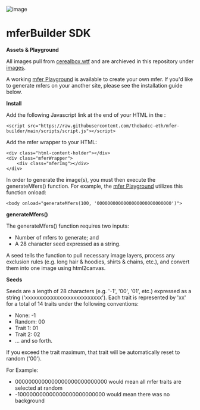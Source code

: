 ![image](https://github.com/thebadcc-eth/mfer-builder/blob/main/images/mferBanner.PNG?raw=true)

# mferBuilder SDK

**Assets & Playground**

All images pull from [cerealbox.wtf](https://www.cerealbox.wtf/traits) and are archieved in this repository under [images](https://github.com/thebadcc-eth/mfer-builder/tree/main/images).

A working [mfer Playground](https://thebadcc-eth.github.io/mfer-builder/) is available to create your own mfer. If you'd like to generate mfers on your another site, please see the installation guide below.

**Install**

Add the following Javascript link at the end of your HTML in the <body>:

```
<script src="https://raw.githubusercontent.com/thebadcc-eth/mfer-builder/main/scripts/script.js"></script>
```

Add the mfer wrapper to your HTML:

```
<div class="html-content-holder"></div>
<div class="mferWrapper">
    <div class="mferImg"></div>
</div>
```

In order to generate the image(s), you must then execute the generateMfers() function. For example, the [mfer Playground](https://thebadcc-eth.github.io/mfer-builder/) utilizes this function onload:
```
<body onload="generateMfers(100, '0000000000000000000000000000')">
```


**generateMfers()**    
 
The generateMfers() function requires two inputs:
* Number of mfers to generate; and 
* A 28 character seed expressed as a string.

A seed tells the function to pull necessary image layers, process any exclusion rules (e.g. long hair & hoodies, shirts & chains, etc.), and convert them into one image using html2canvas.
    
**Seeds**

Seeds are a length of 28 characters (e.g. '-1', '00', '01', etc.) expressed as a string ('xxxxxxxxxxxxxxxxxxxxxxxxxxx'). Each trait is represented by 'xx' for a total of 14 traits under the following conventions:

* None: -1
* Random: 00
* Trait 1: 01
* Trait 2: 02
* ... and so forth.

If you exceed the trait maximum, that trait will be automatically reset to random ('00').

For Example:

* 0000000000000000000000000000 would mean all mfer traits are selected at random
* -100000000000000000000000000 would mean there was no background


